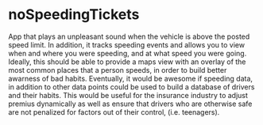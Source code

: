 # noSpeedingTickets
App that plays an unpleasant sound when the vehicle is above the posted speed limit. In addition, it tracks speeding events and allows you to view when and where you were speeding, and at what speed you were going. Ideally, this should be able to provide a maps view with an overlay of the most common places that a person speeds, in order to build better awarness of bad habits. Eventually, it would be awesome if speeding data, in addition to other data points could be used to build a database of drivers and their habits. This would be useful for the insurance industry to adjust premius dynamically as well as ensure that drivers who are otherwise safe are not penalized for factors out of their control, (i.e. teenagers). 
